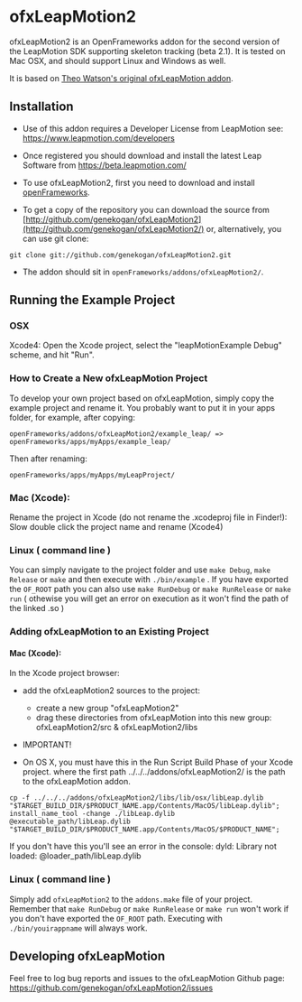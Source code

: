 # ofxLeapMotion2

ofxLeapMotion2 is an OpenFrameworks addon for the second version of the LeapMotion SDK supporting skeleton tracking (beta 2.1). It is tested on Mac OSX, and should support Linux and Windows as well.

It is based on [Theo Watson's original ofxLeapMotion addon](https://github.com/ofTheo/ofxLeapMotion).

## Installation

* Use of this addon requires a Developer License from LeapMotion see: https://www.leapmotion.com/developers

* Once registered you should download and install the latest Leap Software from https://beta.leapmotion.com/ 

* To use ofxLeapMotion2, first you need to download and install [openFrameworks](https://github.com/openframeworks/openFrameworks).

* To get a copy of the repository you can download the source from [http://github.com/genekogan/ofxLeapMotion2](http://github.com/genekogan/ofxLeapMotion2/) or, alternatively, you can use git clone:

`git clone git://github.com/genekogan/ofxLeapMotion2.git`

* The addon should sit in `openFrameworks/addons/ofxLeapMotion2/`.


## Running the Example Project

### OSX

Xcode4: Open the Xcode project, select the "leapMotionExample Debug" scheme, and hit "Run".


### How to Create a New ofxLeapMotion Project

To develop your own project based on ofxLeapMotion, simply copy the example project and rename it. You probably want to put it in your apps folder, for example, after copying:

`openFrameworks/addons/ofxLeapMotion2/example_leap/ => openFrameworks/apps/myApps/example_leap/`

Then after renaming:

`openFrameworks/apps/myApps/myLeapProject/`

### Mac (Xcode):

Rename the project in Xcode (do not rename the .xcodeproj file in Finder!): Slow double click the project name and rename (Xcode4)

### Linux ( command line )

You can simply navigate to the project folder and use `make Debug`, `make Release` or `make` and then execute with `./bin/example` .
If you have exported the `OF_ROOT` path you can also use `make RunDebug` or `make RunRelease` or `make run` ( othewise you will get an error on execution as it won't find the path of the linked .so )

### Adding ofxLeapMotion to an Existing Project

#### Mac (Xcode):

In the Xcode project browser:

* add the ofxLeapMotion2 sources to the project:
  * create a new group "ofxLeapMotion2"
  * drag these directories from ofxLeapMotion into this new group: ofxLeapMotion2/src & ofxLeapMotion2/libs

* IMPORTANT! 

* On OS X, you must have this in the Run Script Build Phase of your Xcode project. 
where the first path ../../../addons/ofxLeapMotion2/ is the path to the ofxLeapMotion addon. 

```
cp -f ../../../addons/ofxLeapMotion2/libs/lib/osx/libLeap.dylib "$TARGET_BUILD_DIR/$PRODUCT_NAME.app/Contents/MacOS/libLeap.dylib"; install_name_tool -change ./libLeap.dylib @executable_path/libLeap.dylib "$TARGET_BUILD_DIR/$PRODUCT_NAME.app/Contents/MacOS/$PRODUCT_NAME";
```

   If you don't have this you'll see an error in the console: dyld: Library not loaded: @loader_path/libLeap.dylib

### Linux ( command line )

Simply add `ofxLeapMotion2` to the `addons.make` file of your project. Remember that `make RunDebug` or `make RunRelease` or `make run` won't work if you don't have exported the `OF_ROOT` path. Executing with `./bin/youirappname` will always work.


## Developing ofxLeapMotion

Feel free to log bug reports and issues to the ofxLeapMotion Github page: https://github.com/genekogan/ofxLeapMotion2/issues


